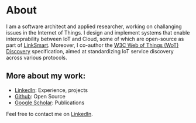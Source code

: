# About

I am a software architect and applied researcher, working on challanging issues in the Internet of Things. I design and implement systems that enable interoprability between IoT and Cloud, some of which are open-source as part of [LinkSmart](https://github.com/linksmart). Moreover, I co-author the [W3C Web of Things (WoT) Discovery](https://w3c.github.io/wot-discovery) specification, aimed at standardizing IoT service discovery across various protocols. 

<!-- My education, work experience, and projects are described on [<i class="fab fa-linkedin"></i> LinkedIn](https://www.linkedin.com/in/farshidt). -->

<!-- More about me:  
[<i class="fab fa-linkedin"></i> LinkedIn](https://www.linkedin.com/in/farshidt):  Experience, projects, contact  
[<i class="fab fa-github"></i> Github](https://github.com/farshidtz): Open Source <i class="far fa-heart"></i>  
[<i class="fas fa-graduation-cap"></i> Google Scholar](https://scholar.google.com/citations?user=RULta1sAAAAJ&hl=en): Publications -->

## More about my work:
* [LinkedIn](https://www.linkedin.com/in/farshidt): Experience, projects  
* [Github](https://github.com/farshidtz): Open Source <i class="far fa-heart"></i>
* [Google Scholar](https://scholar.google.com/citations?user=RULta1sAAAAJ&hl=en): Publications

Feel free to contact me on [LinkedIn](https://www.linkedin.com/in/farshidt).